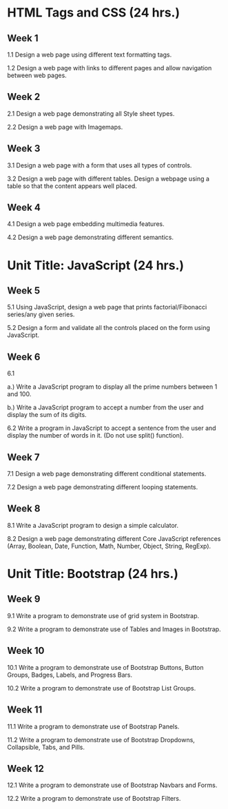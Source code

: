 # HTML Tags and CSS (24 hrs.)

## Week 1
1.1 Design a web page using different text formatting tags.

1.2 Design a web page with links to different pages and allow navigation between web pages.

## Week 2
2.1 Design a web page demonstrating all Style sheet types.

2.2 Design a web page with Imagemaps.

## Week 3
3.1 Design a web page with a form that uses all types of controls.

3.2 Design a web page with different tables. Design a webpage using a table so that the content appears well placed.

## Week 4
4.1 Design a web page embedding multimedia features.

4.2 Design a web page demonstrating different semantics.

# Unit Title: JavaScript (24 hrs.)

## Week 5
5.1 Using JavaScript, design a web page that prints factorial/Fibonacci series/any given series.

5.2 Design a form and validate all the controls placed on the form using JavaScript.

## Week 6
6.1

a.) Write a JavaScript program to display all the prime numbers between 1 and 100. 

b.) Write a JavaScript program to accept a number from the user and display the sum of its digits.

6.2 Write a program in JavaScript to accept a sentence from the user and display the number of words in it. (Do not use split() function).

## Week 7
7.1 Design a web page demonstrating different conditional statements.

7.2 Design a web page demonstrating different looping statements.

## Week 8
8.1 Write a JavaScript program to design a simple calculator.

8.2 Design a web page demonstrating different Core JavaScript references (Array, Boolean, Date, Function, Math, Number, Object, String, RegExp).

# Unit Title: Bootstrap (24 hrs.)

## Week 9
9.1 Write a program to demonstrate use of grid system in Bootstrap.

9.2 Write a program to demonstrate use of Tables and Images in Bootstrap.

## Week 10
10.1 Write a program to demonstrate use of Bootstrap Buttons, Button Groups, Badges, Labels, and Progress Bars.

10.2 Write a program to demonstrate use of Bootstrap List Groups.

## Week 11
11.1 Write a program to demonstrate use of Bootstrap Panels.

11.2 Write a program to demonstrate use of Bootstrap Dropdowns, Collapsible, Tabs, and Pills.

## Week 12
12.1 Write a program to demonstrate use of Bootstrap Navbars and Forms.

12.2 Write a program to demonstrate use of Bootstrap Filters.